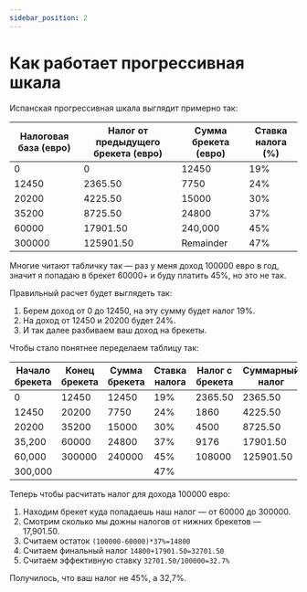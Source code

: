 ```yaml
---
sidebar_position: 2
---
```


# Как работает прогрессивная шкала

Испанская прогрессивная шкала выглядит примерно так:

| Налоговая база (евро) | Налог от предыдущего брекета (евро) | Сумма брекета (евро) | Ставка налога (%) |
| --------------------- | ----------------------------------- | -------------------- | ----------------- |
| 0                     | 0                                   | 12450                | 19%               |
| 12450                 | 2365.50                             | 7750                 | 24%               |
| 20200                 | 4225.50                             | 15000                | 30%               |
| 35200                 | 8725.50                             | 24800                | 37%               |
| 60000                 | 17901.50                            | 240,000              | 45%               |
| 300000                | 125901.50                           | Remainder            | 47%               |

Многие читают табличку так — раз у меня доход 100000 евро в год, значит я попадаю в брекет 60000+ и буду платить 45%, но это не так. 

Правильный расчет будет выглядеть так:

1. Берем доход от 0 до 12450, на эту сумму будет налог 19%.
2. На доход от 12450 и 20200 будет 24%.
3. И так далее разбиваем ваш доход на брекеты.

Чтобы стало понятнее переделаем таблицу так:

| Начало брекета | Конец брекета | Сумма брекета | Ставка налога | Налог с брекета | Суммарный налог |
| -------------- | ------------- | ------------- | ------------- | --------------- | --------------- |
| 0              | 12450         | 12450         | 19%           | 2365.50         | 2365.50         |
| 12450          | 20200         | 7750          | 24%           | 1860            | 4225.50         |
| 20200          | 35200         | 15000         | 30%           | 4500            | 8725.50         |
| 35,200         | 60000         | 24800         | 37%           | 9176            | 17901.50        |
| 60,000         | 300000        | 240000        | 45%           | 108000          | 125901.50       |
| 300,000        |               |               | 47%           |                 |                 |

Теперь чтобы расчитать налог для дохода 100000 евро:

1. Находим брекет куда попадаешь наш налог — от 60000 до 300000. 
2. Смотрим сколько мы дожны налогов от нижних брекетов — 17,901.50.
3. Считаем остаток `(100000-60000)*37%=14800`
4. Считаем финальный налог `14800+17901.50=32701.50`
5. Считаем эффективную ставку `32701.50/100000=32.7%` 

Получилось, что ваш налог не 45%, а 32,7%.

